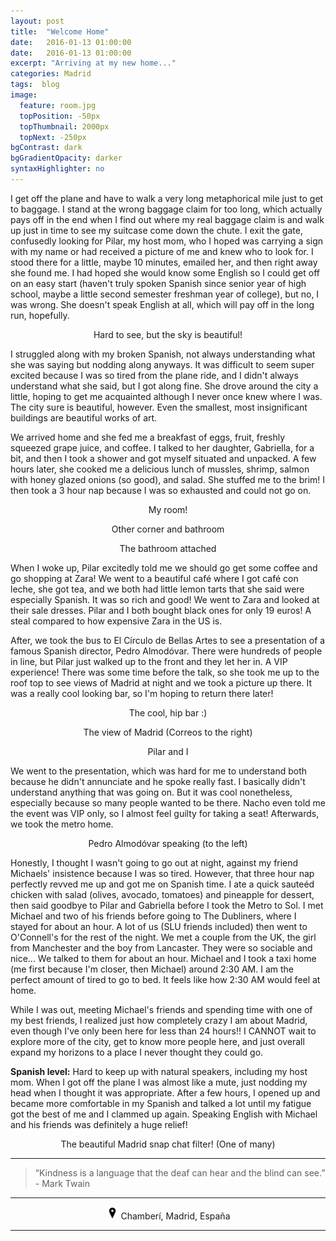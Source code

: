 ```yaml
---
layout: post
title:  "Welcome Home"
date:   2016-01-13 01:00:00
date:   2016-01-13 01:00:00
excerpt: "Arriving at my new home..."
categories: Madrid
tags:  blog
image:
  feature: room.jpg
  topPosition: -50px
  topThumbnail: 2000px
  topNext: -250px
bgContrast: dark
bgGradientOpacity: darker
syntaxHighlighter: no
---
```


I get off the plane and have to walk a very long metaphorical mile just to get to baggage. I stand at the wrong baggage claim for too long, which actually pays off in the end when I find out where my real baggage claim is and walk up just in time to see my suitcase come down the chute. I exit the gate, confusedly looking for Pilar, my host mom, who I hoped was carrying a sign with my name or had received a picture of me and knew who to look for. I stood there for a little, maybe 10 minutes, emailed her, and then right away she found me. I had hoped she would know some English so I could get off on an easy start (haven't truly spoken Spanish since senior year of high school, maybe a little second semester freshman year of college), but no, I was wrong. She doesn't speak English at all, which will pay off in the long run, hopefully.

<div class="img img--fullContainer img--14xLeading" style="background-image: url({{ site.baseurl_posts_img }}spain/welcomehome/vuelo.jpg);"></div>
<center><p style="font-size: 14px;">Hard to see, but the sky is beautiful!</p></center>

I struggled along with my broken Spanish, not always understanding what she was saying but nodding along anyways. It was difficult to seem super excited because I was so tired from the plane ride, and I didn't always understand what she said, but I got along fine. She drove around the city a little, hoping to get me acquainted although I never once knew where I was. The city sure is beautiful, however. Even the smallest, most insignificant buildings are beautiful works of art.

We arrived home and she fed me a breakfast of eggs, fruit, freshly squeezed grape juice, and coffee. I talked to her daughter, Gabriella, for a bit, and then I took a shower and got myself situated and unpacked. A few hours later, she cooked me a delicious lunch of mussles, shrimp, salmon with honey glazed onions (so good), and salad. She stuffed me to the brim! I then took a 3 hour nap because I was so exhausted and could not go on.

<div class="img img--fullContainer img--14xLeading" style="background-image: url({{ site.baseurl_posts_img }}spain/welcomehome/room.jpg);"></div>
<center><p style="font-size: 14px;">My room!</p></center>

<div class="img img--fullContainer img--14xLeading" style="background-image: url({{ site.baseurl_posts_img }}spain/welcomehome/room2.jpg);"></div>
<center><p style="font-size: 14px;">Other corner and bathroom</p></center>

<div class="img img--fullContainer img--14xLeading" style="background-image: url({{ site.baseurl_posts_img }}spain/welcomehome/bano.jpg);"></div>
<center><p style="font-size: 14px;">The bathroom attached</p></center>

When I woke up, Pilar excitedly told me we should go get some coffee and go shopping at Zara! We went to a beautiful café where I got café con leche, she got tea, and we both had little lemon tarts that she said were especially Spanish. It was so rich and good! We went to Zara and looked at their sale dresses. Pilar and I both bought black ones for only 19 euros! A steal compared to how expensive Zara in the US is.

After, we took the bus to El Círculo de Bellas Artes to see a presentation of a famous Spanish director, Pedro Almodóvar. There were hundreds of people in line, but Pilar just walked up to the front and they let her in. A VIP experience! There was some time before the talk, so she took me up to the roof top to see views of Madrid at night and we took a picture up there. It was a really cool looking bar, so I'm hoping to return there later!

<div class="img img--fullContainer img--14xLeading" style="background-image: url({{ site.baseurl_posts_img }}spain/welcomehome/rooftop.jpg);"></div>
<center><p style="font-size: 14px;">The cool, hip bar :)</p></center>

<div class="img img--fullContainer img--14xLeading" style="background-image: url({{ site.baseurl_posts_img }}spain/welcomehome/rooftop_view.jpg);"></div>
<center><p style="font-size: 14px;">The view of Madrid (Correos to the right)</p></center>

<div class="img img--fullContainer img--14xLeading" style="background-image: url({{ site.baseurl_posts_img }}spain/welcomehome/pilar.jpg);"></div>
<center><p style="font-size: 14px;">Pilar and I</p></center>

We went to the presentation, which was hard for me to understand both because he didn't annunciate and he spoke really fast. I basically didn't understand anything that was going on. But it was cool nonetheless, especially because so many people wanted to be there. Nacho even told me the event was VIP only, so I almost feel guilty for taking a seat! Afterwards, we took the metro home.

<div class="img img--fullContainer img--14xLeading" style="background-image: url({{ site.baseurl_posts_img }}spain/welcomehome/director.jpg);"></div>
<center><p style="font-size: 14px;">Pedro Almodóvar speaking (to the left)</p></center>

Honestly, I thought I wasn't going to go out at night, against my friend Michaels' insistence because I was so tired. However, that three hour nap perfectly revved me up and got me on Spanish time. I ate a quick sauteéd chicken with salad (olives, avocado, tomatoes) and pineapple for dessert, then said goodbye to Pilar and Gabriella before I took the Metro to Sol. I met Michael and two of his friends before going to The Dubliners, where I stayed for about an hour. A lot of us (SLU friends included) then went to O'Connell's for the rest of the night. We met a couple from the UK, the girl from Manchester and the boy from Lancaster. They were so sociable and nice... We talked to them for about an hour. Michael and I took a taxi home (me first because I'm closer, then Michael) around 2:30 AM. I am the perfect amount of tired to go to bed. It feels like how 2:30 AM would feel at home.

While I was out, meeting Michael's friends and spending time with one of my best friends, I realized just how completely crazy I am about Madrid, even though I've only been here for less than 24 hours!! I CANNOT wait to explore more of the city, get to know more people here, and just overall expand my horizons to a place I never thought they could go.

<b>Spanish level:</b> Hard to keep up with natural speakers, including my host mom. When I got off the plane I was almost like a mute, just nodding my head when I thought it was appropriate. After a few hours, I opened up and became more comfortable in my Spanish and talked a lot until my fatigue got the best of me and I clammed up again. Speaking English with Michael and his friends was definitely a huge relief!

<div class="img img--fullContainer img--14xLeading" style="background-image: url({{ site.baseurl_posts_img }}spain/welcomehome/snapchat.jpg);"></div>
<center><p style="font-size: 14px;">The beautiful Madrid snap chat filter! (One of many)</p></center>

<hr>

<blockquote class="largeQuote">“Kindness is a language that the deaf can hear and the blind can see.” - Mark Twain</blockquote>

<hr>

<center><img src="/assets/images/location.png" height=20px width=20px/> Chamberí, Madrid, España</center>

<hr>

